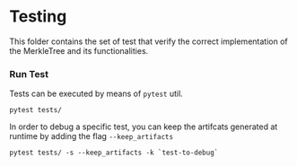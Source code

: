 # Testing

This folder contains the set of test that verify the correct implementation of the MerkleTree and its functionalities.

### Run Test

Tests can be executed by means of `pytest` util.

```
pytest tests/
```

In order to debug a specific test, you can keep the artifcats generated at runtime by adding the flag `--keep_artifacts`

```
pytest tests/ -s --keep_artifacts -k `test-to-debug`
```